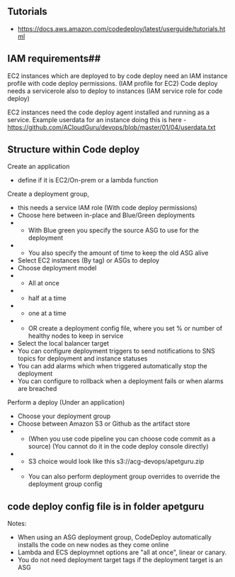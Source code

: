 ## Tutorials ##
- https://docs.aws.amazon.com/codedeploy/latest/userguide/tutorials.html


## IAM requirements##
EC2 instances which are deployed to by code deploy need an IAM instance profile with code deploy permissions. (IAM profile for EC2)
Code deploy needs a servicerole also to deploy to instances (IAM service role for code deploy)

EC2 instances need the code deploy agent installed and running as a service. Example userdata for an instance doing this is here - https://github.com/ACloudGuru/devops/blob/master/01/04/userdata.txt

## Structure within Code deploy ##

Create an application 
- define if it is EC2/On-prem or a lambda function

Create a deployment group, 
- this needs a service IAM role (With code deploy permissions)
- Choose here between in-place and Blue/Green deployments
- - With Blue green you specify the source ASG to use for the deployment
- - You also specify the amount of time to keep the old ASG alive
- Select EC2 instances (By tag) or ASGs to deploy 
- Choose deployment model 
- - All at once
- - half at a time
- - one at a time
- - OR create a deployment config file, where you set % or number of healthy nodes to keep in service
- Select the local balancer target
- You can configure deployment triggers to send notifications to SNS topics for deployment and instance statuses
- You can add alarms which when triggered automatically stop the deployment
- You can configure to rollback when a deployment fails or when alarms are breached

Perform a deploy (Under an application)
- Choose your deployment group
- Choose between Amazon S3 or Github as the artifact store
- - (When you use code pipeline you can choose code commit as a source) (You cannot do it in the code deploy console directly)
- - S3 choice would look like this s3://acg-devops/apetguru.zip
- - You can also perform deployment group overrides to override the deployment group config

## code deploy config file is in folder apetguru ##

Notes:
- When using an ASG deployment group, CodeDeploy automatically installs the code on new nodes as they come online
- Lambda and ECS deploymnet options are "all at once", linear or canary.
- You do not need deployment target tags if the deployment target is an ASG
